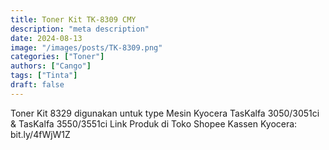 ```yaml
---
title: Toner Kit TK-8309 CMY
description: "meta description"
date: 2024-08-13
image: "/images/posts/TK-8309.png"
categories: ["Toner"]
authors: ["Cango"]
tags: ["Tinta"]
draft: false
---
```


Toner Kit 8329 digunakan untuk type Mesin Kyocera TasKalfa 3050/3051ci & TasKalfa 3550/3551ci
Link Produk di Toko Shopee Kassen Kyocera: bit.ly/4fWjW1Z
